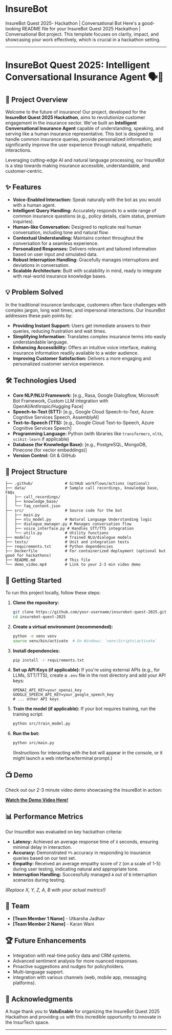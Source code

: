 # InsureBot
InsureBot Quest 2025- Hackathon | Conversational Bot
Here's a good-looking README file for your InsureBot Quest 2025 Hackathon | Conversational Bot project. This template focuses on clarity, impact, and showcasing your work effectively, which is crucial in a hackathon setting.

-----

# InsureBot Quest 2025: Intelligent Conversational Insurance Agent 🗣️💼

## 🚀 Project Overview

Welcome to the future of insurance\! Our project, developed for the **InsureBot Quest 2025 Hackathon**, aims to revolutionize customer engagement in the insurance sector. We've built an **Intelligent Conversational Insurance Agent** capable of understanding, speaking, and serving like a human insurance representative. This bot is designed to handle common insurance queries, provide personalized information, and significantly improve the user experience through natural, empathetic interactions.

Leveraging cutting-edge AI and natural language processing, our InsureBot is a step towards making insurance accessible, understandable, and customer-centric.

## ✨ Features

  * **Voice-Enabled Interaction:** Speak naturally with the bot as you would with a human agent.
  * **Intelligent Query Handling:** Accurately responds to a wide range of common insurance questions (e.g., policy details, claim status, premium inquiries).
  * **Human-like Conversation:** Designed to replicate real human conversation, including tone and natural flow.
  * **Contextual Understanding:** Maintains context throughout the conversation for a seamless experience.
  * **Personalized Responses:** Delivers relevant and tailored information based on user input and simulated data.
  * **Robust Interruption Handling:** Gracefully manages interruptions and deviations in conversation.
  * **Scalable Architecture:** Built with scalability in mind, ready to integrate with real-world insurance knowledge bases.

## 💡 Problem Solved

In the traditional insurance landscape, customers often face challenges with complex jargon, long wait times, and impersonal interactions. Our InsureBot addresses these pain points by:

  * **Providing Instant Support:** Users get immediate answers to their queries, reducing frustration and wait times.
  * **Simplifying Information:** Translates complex insurance terms into easily understandable language.
  * **Enhancing Accessibility:** Offers an intuitive voice interface, making insurance information readily available to a wider audience.
  * **Improving Customer Satisfaction:** Delivers a more engaging and personalized customer service experience.

## 🛠️ Technologies Used

  * **Core NLP/NLU Framework:** [e.g., Rasa, Google Dialogflow, Microsoft Bot Framework, Custom LLM integration with OpenAI/Anthropic/Hugging Face]
  * **Speech-to-Text (STT):** [e.g., Google Cloud Speech-to-Text, Azure Cognitive Services Speech, AssemblyAI]
  * **Text-to-Speech (TTS):** [e.g., Google Cloud Text-to-Speech, Azure Cognitive Services Speech]
  * **Programming Language:** Python (with libraries like `transformers`, `nltk`, `scikit-learn` if applicable)
  * **Database (for Knowledge Base):** [e.g., PostgreSQL, MongoDB, Pinecone (for vector embeddings)]
  * **Version Control:** Git & GitHub

## 📂 Project Structure

```
├── .github/              # GitHub workflows/actions (optional)
├── data/                 # Sample call recordings, knowledge base, FAQs
│   ├── call_recordings/
│   ├── knowledge_base/
│   └── faq_content.json
├── src/                  # Source code for the bot
│   ├── main.py
│   ├── nlu_model.py      # Natural Language Understanding logic
│   ├── dialogue_manager.py # Manages conversation flow
│   ├── voice_interface.py # Handles STT/TTS integration
│   └── utils.py          # Utility functions
├── models/               # Trained NLU/dialogue models
├── tests/                # Unit and integration tests
├── requirements.txt      # Python dependencies
├── Dockerfile            # For containerized deployment (optional but good for hackathons)
├── README.md             # This file
└── demo_video.mp4        # Link to your 2-3 min video demo
```

## 🚀 Getting Started

To run this project locally, follow these steps:

1.  **Clone the repository:**

    ```bash
    git clone https://github.com/your-username/insurebot-quest-2025.git
    cd insurebot-quest-2025
    ```

2.  **Create a virtual environment (recommended):**

    ```bash
    python -m venv venv
    source venv/bin/activate  # On Windows: `venv\Scripts\activate`
    ```

3.  **Install dependencies:**

    ```bash
    pip install -r requirements.txt
    ```

4.  **Set up API Keys (if applicable):**
    If you're using external APIs (e.g., for LLMs, STT/TTS), create a `.env` file in the root directory and add your API keys:

    ```
    OPENAI_API_KEY=your_openai_key
    GOOGLE_SPEECH_API_KEY=your_google_speech_key
    # ... other API keys
    ```

5.  **Train the model (if applicable):**
    If your bot requires training, run the training script:

    ```bash
    python src/train_model.py
    ```

6.  **Run the bot:**

    ```bash
    python src/main.py
    ```

    (Instructions for interacting with the bot will appear in the console, or it might launch a web interface/terminal prompt.)

## 📺 Demo

Check out our 2-3 minute video demo showcasing the InsureBot in action:

[**Watch the Demo Video Here\!**](https://www.google.com/search?q=https://your-demo-video-link.com/insurebot-demo)

## 📊 Performance Metrics

Our InsureBot was evaluated on key hackathon criteria:

  * **Latency:** Achieved an average response time of `X` seconds, ensuring minimal delay in interaction.
  * **Accuracy:** Demonstrated `Y%` accuracy in responding to insurance queries based on our test set.
  * **Empathy:** Received an average empathy score of `Z` (on a scale of 1-5) during user testing, indicating natural and appropriate tone.
  * **Interruption Handling:** Successfully managed `A` out of `B` interruption scenarios during testing.

*(Replace X, Y, Z, A, B with your actual metrics\!)*

## 👥 Team

  * **[Team Member 1 Name]** - Utkarsha Jadhav
  * **[Team Member 2 Name]** - Karan Wani
    
## 🏆 Future Enhancements

  * Integration with real-time policy data and CRM systems.
  * Advanced sentiment analysis for more nuanced responses.
  * Proactive suggestions and nudges for policyholders.
  * Multi-language support.
  * Integration with various channels (web, mobile app, messaging platforms).

## 🙏 Acknowledgments

A huge thank you to **ValuEnable** for organizing the InsureBot Quest 2025 Hackathon and providing us with this incredible opportunity to innovate in the InsurTech space.

-----
